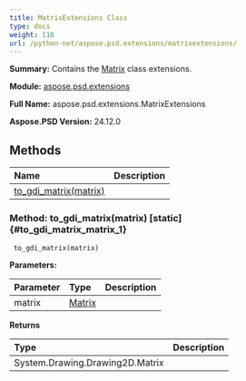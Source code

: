 ```yaml
---
title: MatrixExtensions Class
type: docs
weight: 110
url: /python-net/aspose.psd.extensions/matrixextensions/
---
```


**Summary:** Contains the [Matrix](/psd/python-net/aspose.psd/matrix/) class extensions.

**Module:** [aspose.psd.extensions](/psd/python-net/aspose.psd.extensions/)

**Full Name:** aspose.psd.extensions.MatrixExtensions

**Aspose.PSD Version:** 24.12.0

## **Methods**
| **Name** | **Description** |
| :- | :- |
| [to_gdi_matrix(matrix)](#to_gdi_matrix_matrix_1) |    |


### Method: to_gdi_matrix(matrix)  [static] {#to_gdi_matrix_matrix_1}


```
 to_gdi_matrix(matrix) 
```

  

**Parameters:**

| Parameter | Type | Description |
| :- | :- | :- |
| matrix | [Matrix](/psd/python-net/aspose.psd/matrix) |  |

**Returns**

| Type | Description |
| :- | :- |
| System.Drawing.Drawing2D.Matrix |  |



